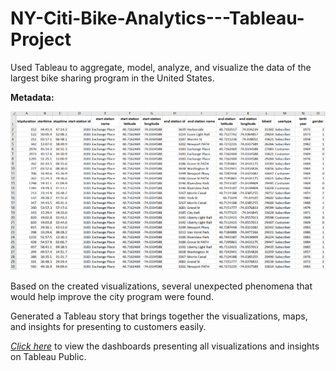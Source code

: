 # NY-Citi-Bike-Analytics---Tableau-Project

Used Tableau to aggregate, model, analyze, and visualize the data of the largest bike sharing program in the United States. 

**Metadata:**

![GitHub Logo](raw_data.png)

Based on the created visualizations, several unexpected phenomena that would help improve the city program were found. 

Generated a Tableau story that brings together the visualizations, maps, and insights for presenting to customers easily.

*[Click here](https://public.tableau.com/profile/ruozhuo.wang#!/vizhome/Homework_week20_RuozhuoWang/Story1?publish=yes)* to view the dashboards presenting all visualizations and insights on Tableau Public.
